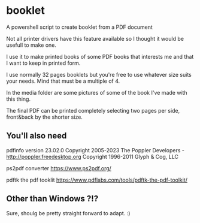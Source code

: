 # booklet
A powershell script to create booklet from a PDF document

Not all printer drivers have this feature available so I thought it would be usefull to make one.

I use it to make printed books of some PDF books that interests me and that I want to keep in printed form.

I use normally 32 pages booklets but you're free to use whatever size suits your needs. Mind that must be a multiple of 4.

In the media folder are some pictures of some of the book I've made with this thing.

The final PDF can be printed completely selecting two pages per side, front&back by the shorter size.

## You'll also need

pdfinfo version 23.02.0
Copyright 2005-2023 The Poppler Developers - http://poppler.freedesktop.org
Copyright 1996-2011 Glyph & Cog, LLC

ps2pdf converter
https://www.ps2pdf.org/

pdftk the pdf tooklit
https://www.pdflabs.com/tools/pdftk-the-pdf-toolkit/

## Other than Windows ?!?

Sure, shoulg be pretty straight forward to adapt. :)
